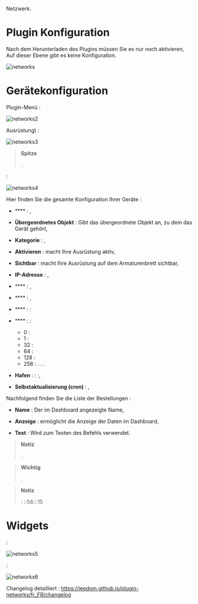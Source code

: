 
Netzwerk.

Plugin Konfiguration 
=======================

Nach dem Herunterladen des Plugins müssen Sie es nur noch aktivieren,
Auf dieser Ebene gibt es keine Konfiguration.

![networks](../images/networks.PNG)

Gerätekonfiguration 
=============================


Plugin-Menü :

![networks2](../images/networks2.PNG)


Ausrüstung) :

![networks3](../images/networks3.PNG)

> **Spitze**
>
> 
> 
> .

 :

![networks4](../images/networks4.PNG)

Hier finden Sie die gesamte Konfiguration Ihrer Geräte :

-   **** : ,

-   **Übergeordnetes Objekt** : Gibt das übergeordnete Objekt an, zu dem das Gerät gehört,

-   **Kategorie** : ,

-   **Aktivieren** : macht Ihre Ausrüstung aktiv,

-   **Sichtbar** : macht Ihre Ausrüstung auf dem Armaturenbrett sichtbar,

-   **IP-Adresse** : ,

-   **** : ,

-   **** : ,

-   **** :  : 
    
-   **** :  : 
    - 0 : 
    - 1 : 
    - 32 : 
    - 64 : 
    - 128 : 
    - 256 : 
. . .

-   **Hafen** :  : :,

-   **Selbstaktualisierung (cron)** : ,

Nachfolgend finden Sie die Liste der Bestellungen :

-   **Name** : Der im Dashboard angezeigte Name,

-   **Anzeige** : ermöglicht die Anzeige der Daten im Dashboard,

-   **Test** : Wird zum Testen des Befehls verwendet.

> **Notiz**
>
> .

> **Wichtig**
>
> 
> .

> **Notiz**
>
>  : ::56:::15

Widgets 
=======

 :

![networks5](../images/networks5.PNG)

 :

![networks6](../images/networks6.PNG)

Changelog detailliert :
<https://jeedom.github.io/plugin-networks/fr_FR/changelog>
